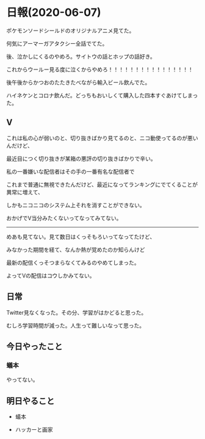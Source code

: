 # 日報(2020-06-07)

ポケモンソードシールドのオリジナルアニメ見てた。

何気にアーマーガアタクシー全話でてた。

後、泣かしにくるのやめろ。サイトウの話とホップの話好き。

これからウールー見る度に泣くからやめろ！！！！！！！！！！！！！！！！

後午後からかつおのたたきたべながら輸入ビール飲んでた。

ハイネケンとコロナ飲んだ。どっちもおいしくて購入した四本すぐあけてしまった。

## V

これは私の心が弱いのと、切り抜きばかり見てるのと、ニコ動使ってるのが悪いんだけど、

最近目につく切り抜きが某箱の悪評の切り抜きばかりで辛い。

私の一番嫌いな配信者はその手の一番有名な配信者で

これまで普通に無視できたんだけど、最近になってランキングにでてくることが異常に増えて、

しかもニコニコのシステム上それを消すことができない。

おかげでV当分みたくないってなってみてない。

---

めあも見てない。見て数日はくっそもろいってなってたけど、

みなかった期間を経て、なんか熱が覚めたのか知らんけど

最新の配信くっそつまらなくてみるのやめてしまった。

よってVの配信はコウしかみてない。

## 日常

Twitter見なくなった。その分、学習がはかどると思った。

むしろ学習時間が減った。人生って難しいなって思った。

## 今日やったこと

### 蟻本

やってない。

## 明日やること

* 蟻本

* ハッカーと画家
